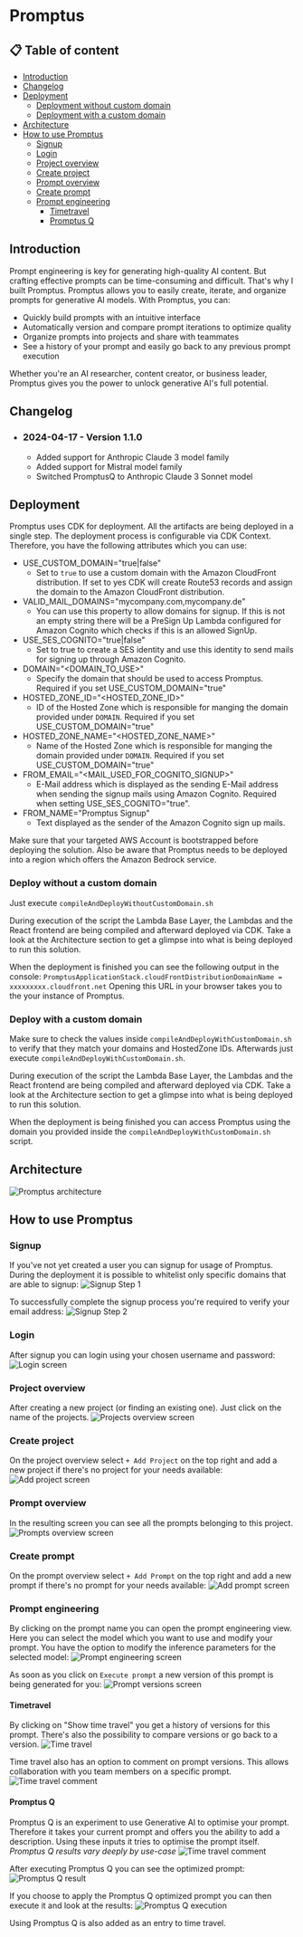 # Promptus

## 📋 Table of content

- [Introduction](#introduction)
- [Changelog](#changelog)
- [Deployment](#deployment)
  - [Deployment without custom domain](#deploy-without-a-custom-domain)
  - [Deployment with a custom domain](#deploy-with-a-custom-domain)
- [Architecture](#architecture)
- [How to use Promptus](#how-to-use-promptus)
    - [Signup](#signup)
    - [Login](#login)
    - [Project overview](#project-overview)
    - [Create project](#create-project)
    - [Prompt overview](#prompt-overview)
    - [Create prompt](#create-prompt)
    - [Prompt engineering](#prompt-engineering)
      - [Timetravel](#timetravel)
      - [Promptus Q](#promptus-q)

## Introduction
Prompt engineering is key for generating high-quality AI content. But crafting effective prompts can be time-consuming and difficult. That's why I built Promptus.
Promptus allows you to easily create, iterate, and organize prompts for generative AI models. With Promptus, you can:
* Quickly build prompts with an intuitive interface
* Automatically version and compare prompt iterations to optimize quality
* Organize prompts into projects and share with teammates
* See a history of your prompt and easily go back to any previous prompt execution

Whether you're an AI researcher, content creator, or business leader, Promptus gives you the power to unlock generative AI's full potential.

## Changelog

* ### 2024-04-17 - Version 1.1.0
  * Added support for Anthropic Claude 3 model family
  * Added support for Mistral model family
  * Switched PromptusQ to Anthropic Claude 3 Sonnet model

## Deployment
Promptus uses CDK for deployment. All the artifacts are being deployed in a single step. The deployment process is
configurable via CDK Context. Therefore, you have the following attributes which you can use:

* USE_CUSTOM_DOMAIN="true|false"
    * Set to `true` to use a custom domain with the Amazon CloudFront distribution. If set to yes CDK will create
      Route53 records and assign the domain to the Amazon CloudFront distribution.
* VALID_MAIL_DOMAINS="mycompany.com,mycompany.de"
    * You can use this property to allow domains for signup. If this is not an empty string there will be a PreSign Up
      Lambda configured for Amazon Cognito which checks if this is an allowed SignUp.
* USE_SES_COGNITO="true|false"
    * Set to true to create a SES identity and use this identity to send mails for signing up through Amazon Cognito.
* DOMAIN="<DOMAIN_TO_USE>"
    * Specify the domain that should be used to access Promptus. Required if you set USE_CUSTOM_DOMAIN="true"
* HOSTED_ZONE_ID="<HOSTED_ZONE_ID>"
    * ID of the Hosted Zone which is responsible for manging the domain provided under `DOMAIN`. Required if you set
      USE_CUSTOM_DOMAIN="true"
* HOSTED_ZONE_NAME="<HOSTED_ZONE_NAME>"
    * Name of the Hosted Zone which is responsible for manging the domain provided under `DOMAIN`. Required if you set
      USE_CUSTOM_DOMAIN="true"
* FROM_EMAIL="<MAIL_USED_FOR_COGNITO_SIGNUP>"
    * E-Mail address which is displayed as the sending E-Mail address when sending the signup mails using Amazon
      Cognito. Required when setting USE_SES_COGNITO="true".
* FROM_NAME="Promptus Signup"
    * Text displayed as the sender of the Amazon Cognito sign up mails.

Make sure that your targeted AWS Account is bootstrapped before deploying the solution.
Also be aware that Promptus needs to be deployed into a region which offers the Amazon Bedrock service.

### Deploy without a custom domain

Just execute `compileAndDeployWithoutCustomDomain.sh`

During execution of the script the Lambda Base Layer,
the Lambdas and the React frontend are being compiled and afterward deployed via CDK.
Take a look at the Architecture section to get a glimpse into what is being deployed to run this solution.

When the deployment is finished you can see the following output in the console:
`PromptusApplicationStack.cloudFrontDistributionDomainName = xxxxxxxxx.cloudfront.net`
Opening this URL in your browser takes you to the your instance of Promptus.

### Deploy with a custom domain

Make sure to check the values inside `compileAndDeployWithCustomDomain.sh` to verify that they match your domains and
HostedZone IDs. Afterwards just execute `compileAndDeployWithCustomDomain.sh`.

During execution of the script the Lambda Base Layer,
the Lambdas and the React frontend are being compiled and afterward deployed via CDK.
Take a look at the Architecture section to get a glimpse into what is being deployed to run this solution.

When the deployment is being finished you can access Promptus using the domain you provided inside
the `compileAndDeployWithCustomDomain.sh` script.

## Architecture

![Promptus architecture](docs/images/architecture.png)

## How to use Promptus

### Signup

If you've not yet created a user you can signup for usage of Promptus. During the deployment it is possible to whitelist
only specific domains that are able to signup:
![Signup Step 1](docs/images/signup.png)

To successfully complete the signup process you're required to verify your email address:
![Signup Step 2](docs/images/signup2.png)

### Login

After signup you can login using your chosen username and password:
![Login screen](docs/images/login.png)

### Project overview

After creating a new project (or finding an existing one). Just click on the name of the projects.
![Projects overview screen](docs/images/projectsOverview.png)

### Create project

On the project overview select `+ Add Project` on the top right and add a new project if there's no project for your
needs available:
![Add project screen](docs/images/addProject.png)

### Prompt overview

In the resulting screen you can see all the prompts belonging to this project.
![Prompts overview screen](docs/images/promptOverview.png)

### Create prompt

On the prompt overview select `+ Add Prompt` on the top right and add a new prompt if there's no prompt for your needs available:
![Add prompt screen](docs/images/addPrompt.png)

### Prompt engineering

By clicking on the prompt name you can open the prompt engineering view. Here you can select the model which you want to
use and modify your prompt. You have the option to modify the inference parameters for the selected model:
![Prompt engineering screen](docs/images/promptEngineering.png)

As soon as you click on `Execute prompt` a new version of this prompt is being generated for you:
![Prompt versions screen](docs/images/promptVersions.png)

#### Timetravel

By clicking on "Show time travel" you get a history of versions for this prompt. There's also the possibility to compare
versions or go back to a version.
![Time travel](docs/images/timeTravel.png)

Time travel also has an option to comment on prompt versions. This allows collaboration with you team members on a
specific prompt.
![Time travel comment](docs/images/comment.png)

#### Promptus Q

Promptus Q is an experiment to use Generative AI to optimise your prompt. Therefore it takes your current prompt and
offers you the ability to add a description. Using these inputs it tries to optimise the prompt itself. *Promptus Q
results vary deeply by use-case*
![Time travel comment](docs/images/promptusQ.png)

After executing Promptus Q you can see the optimized prompt:
![Promptus Q result](docs/images/promptusQResult.png)

If you choose to apply the Promptus Q optimized prompt you can then execute it and look at the results:
![Promptus Q execution](docs/images/promptusQExecuted.png)

Using Promptus Q is also added as an entry to time travel.

